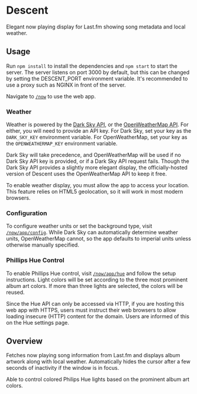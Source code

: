 # Descent

Elegant now playing display for Last.fm showing song metadata and local weather.

## Usage

Run `npm install` to install the dependencies and `npm start` to start the
server. The server listens on port 3000 by default, but this can be changed
by setting the DESCENT_PORT environment variable. It's recommended to use a proxy
such as NGINX in front of the server.

Navigate to [`/now`](https://wagnaria.xyz/now) to use the web app.

### Weather

Weather is powered by the [Dark Sky API](https://darksky.net/dev/), or the
[OpenWeatherMap API](https://openweathermap.org/api). For either, you will need
to provide an API key. For Dark Sky, set your key as the `DARK_SKY_KEY`
environment variable. For OpenWeatherMap, set your key as the
`OPENWEATHERMAP_KEY` environment variable.

Dark Sky will take precedence, and OpenWeatherMap will be used if no Dark Sky
API key is provided, or if a Dark Sky API request fails. Though the Dark Sky
API provides a slightly more elegant display, the officially-hosted version of
Descent uses the OpenWeatherMap API to keep it free.

To enable weather display, you must allow the app to access your location. This
feature relies on HTML5 geolocation, so it will work in most modern browsers.

### Configuration

To configure weather units or set the background type, visit
[`/now/app/config`](https://wagnaria.xyz/now/app/config). While Dark Sky can
automatically determine weather units, OpenWeatherMap cannot, so the app
defaults to imperial units unless otherwise manually specified.

### Phillips Hue Control

To enable Phillips Hue control, visit
[`/now/app/hue`](https://wagnaria.xyz/now/app/hue) and follow the setup
instructions. Light colors will be set according to the three most prominent
album art colors. If more than three lights are selected, the colors will be
reused.

Since the Hue API can only be accessed via HTTP, if you are hosting this web
app with HTTPS, users must instruct their web browsers to allow loading
insecure (HTTP) content for the domain. Users are informed of this on the Hue
settings page.

## Overview

Fetches now playing song information from Last.fm and displays album artwork
along with local weather. Automatically hides the cursor after a few seconds
of inactivity if the window is in focus.

Able to control colored Philips Hue lights based on the prominent album art
colors.
